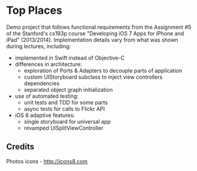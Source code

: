 # Top Places
Demo project that follows functional requirements from the Assignment #5 of the Stanford's cs193p course "Developing iOS 7 Apps for iPhone and iPad" (2013/2014).
Implementation details vary from what was shown during lectures, including:
- implemented in Swift instead of Objective-C
- differences in architecture:
  - exploration of Ports & Adapters to decouple parts of application
  - custom UIStoryboard subclass to inject view controllers dependencies
  - separated object graph initialization
- use of automated testing:
  - unit tests and TDD for some parts
  - async tests for calls to Flickr API
- iOS 8 adaptive features:
  - single storyboard for universal app
  - revamped UISplitViewController

## Credits
Photos icons - http://icons8.com
